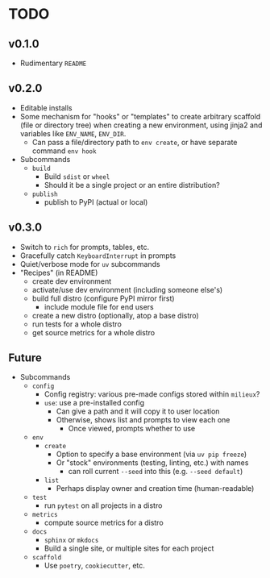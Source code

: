 <!-- markdownlint-disable MD034 -->

# TODO

## v0.1.0

- Rudimentary `README`

## v0.2.0

- Editable installs
- Some mechanism for "hooks" or "templates" to create arbitrary scaffold (file or directory tree) when creating a new environment, using jinja2 and variables like `ENV_NAME`, `ENV_DIR`.
    - Can pass a file/directory path to `env create`, or have separate command `env hook`
- Subcommands
    - `build`
        - Build `sdist` or `wheel`
        - Should it be a single project or an entire distribution?
    - `publish`
        - publish to PyPI (actual or local)

## v0.3.0

- Switch to `rich` for prompts, tables, etc.
- Gracefully catch `KeyboardInterrupt` in prompts
- Quiet/verbose mode for `uv` subcommands
- "Recipes" (in README)
    - create dev environment
    - activate/use dev environment (including someone else's)
    - build full distro (configure PyPI mirror first)
        - include module file for end users
    - create a new distro (optionally, atop a base distro)
    - run tests for a whole distro
    - get source metrics for a whole distro

## Future

- Subcommands
    - `config`
        - Config registry: various pre-made configs stored within `milieux`?
        - `use`: use a pre-installed config
            - Can give a path and it will copy it to user location
            - Otherwise, shows list and prompts to view each one
                - Once viewed, prompts whether to use
    - `env`
        - `create`
            - Option to specify a base environment (via `uv pip freeze`)
            - Or "stock" environments (testing, linting, etc.) with names
                - can roll current `--seed` into this (e.g. `--seed default`)
        - `list`
            - Perhaps display owner and creation time (human-readable)
    - `test`
        - run `pytest` on all projects in a distro
    - `metrics`
        - compute source metrics for a distro
    - `docs`
        - `sphinx` or `mkdocs`
        - Build a single site, or multiple sites for each project
    - `scaffold`
        - Use `poetry`, `cookiecutter`, etc.
